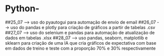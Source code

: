 # Python-
##25_07 --> uso do pyautogui para automação de envio de email
##26_07 --> uso do pandas e plotly para criação de gráficos a partir de tabelas .csv
##27_07 --> uso do selenium e pandas para automação de atualização de dados em tabelas .xlsx
##28_07 --> uso pandas, seaborn, matplotlib e sklearn para criação de uma IA que cria gráficos de expectativa com base em dados de treino e teste com a proporção 70% e 30% respectivamente
